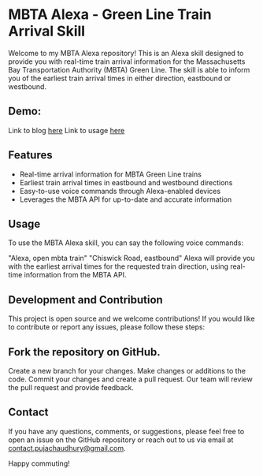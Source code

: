 # MBTA Alexa - Green Line Train Arrival Skill

Welcome to my MBTA Alexa repository! This is an Alexa skill designed to provide you with real-time train arrival information for the Massachusetts Bay Transportation Authority (MBTA) Green Line. The skill is able to inform you of the earliest train arrival times in either direction, eastbound or westbound.

## Demo:
Link to blog [here](https://medium.com/@catplotlib/hey-alexa-whens-my-train-the-ultimate-mbta-skill-6c501f03c566)
Link to usage [here](https://www.linkedin.com/feed/update/urn:li:activity:7044466614020231168/)

## Features
- Real-time arrival information for MBTA Green Line trains
- Earliest train arrival times in eastbound and westbound directions
- Easy-to-use voice commands through Alexa-enabled devices
- Leverages the MBTA API for up-to-date and accurate information


## Usage
To use the MBTA Alexa skill, you can say the following voice commands:

"Alexa, open mbta train"
"Chiswick Road, eastbound"
Alexa will provide you with the earliest arrival times for the requested train direction, using real-time information from the MBTA API.

## Development and Contribution
This project is open source and we welcome contributions! If you would like to contribute or report any issues, please follow these steps:

## Fork the repository on GitHub.
Create a new branch for your changes.
Make changes or additions to the code.
Commit your changes and create a pull request.
Our team will review the pull request and provide feedback.

## Contact
If you have any questions, comments, or suggestions, please feel free to open an issue on the GitHub repository or reach out to us via email at contact.pujachaudhury@gmail.com.

Happy commuting!
